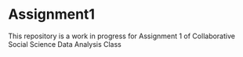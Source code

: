# Assignment1

This repository is a work in progress for Assignment 1 of Collaborative Social Science Data Analysis Class
